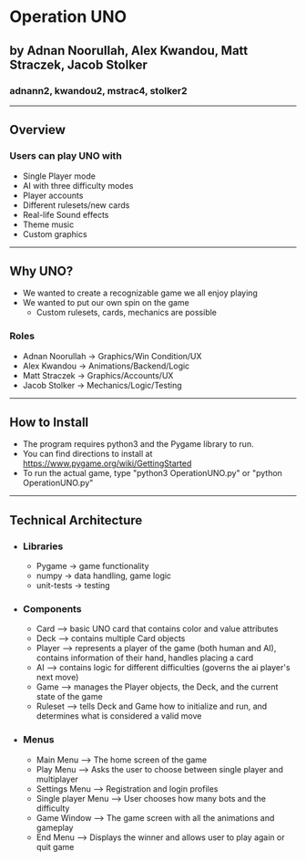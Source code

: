 # Operation UNO
## by Adnan Noorullah​, Alex Kwandou​, Matt Straczek, Jacob Stolker​
### adnann2, kwandou2, mstrac4, stolker2
---
## Overview 
### Users can play UNO with
- Single Player mode ​
- AI with three difficulty modes​
- Player accounts
- Different rulesets/new cards​
- Real-life Sound effects​
- Theme music
- Custom graphics ​

---
## Why UNO?
- We wanted to create a recognizable game we all enjoy playing​
- We wanted to put our own spin on the game​
    - Custom rulesets, cards, mechanics are possible

### Roles
- Adnan Noorullah​ -> Graphics/Win Condition/UX
- Alex Kwandou​    -> Animations/Backend/Logic
- Matt Straczek   -> Graphics/Accounts/UX
- Jacob Stolker​   -> Mechanics/Logic/Testing

---

## How to Install
- The program requires python3 and the Pygame library to run.
- You can find directions to install at https://www.pygame.org/wiki/GettingStarted
- To run the actual game, type "python3 OperationUNO.py" or "python OperationUNO.py"

---

## Technical Architecture

- ### Libraries
    - Pygame     -> game functionality
    - numpy      -> data handling, game logic
    - unit-tests -> testing

- ### Components

    - Card    –> basic UNO card that contains color and value attributes​
    - Deck    –> contains multiple Card objects​
    - Player  –> represents a player of the game (both human and AI), contains information of their hand, handles placing a card​
    - AI      –> contains logic for different difficulties (governs the ai player's next move)​
    - Game    –> manages the Player objects, the Deck, and the current state of the game​
    - Ruleset –> tells Deck and Game how to initialize and run, and determines what is considered a valid move

- ### Menus
    - Main Menu          –> The home screen of the game​
    - Play Menu          –> Asks the user to choose between single player and multiplayer​
    - Settings Menu      –> Registration and login profiles​
    - Single player Menu –> User chooses how many bots and the difficulty​
    - Game Window        –> The game screen with all the animations and gameplay​
    - End Menu           –> Displays the winner and allows user to play again or quit game